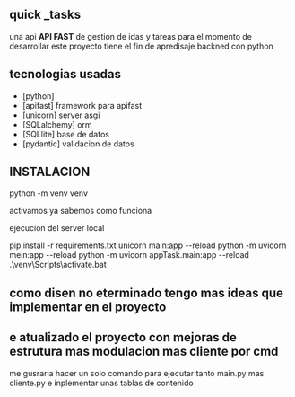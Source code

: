 ## quick _tasks

 una api **API FAST** de gestion de idas y tareas para el momento de desarrollar 
 este proyecto tiene el fin de apredisaje backned con python 


 ## tecnologias usadas 
 - [python]
 - [apifast] framework para apifast
 - [unicorn] server asgi
 - [SQLalchemy] orm 
 - [SQLlite] base de datos 
 - [pydantic] validacion de datos 


## INSTALACION 

python -m venv venv 

activamos ya sabemos como funciona

ejecucion del server local 

pip install -r requirements.txt
unicorn main:app --reload 
python -m uvicorn mein:app --reload
python -m uvicorn appTask.main:app --reload
.\venv\Scripts\activate.bat
## como disen no eterminado tengo mas ideas que implementar en el proyecto
## e atualizado el proyecto con mejoras de estrutura mas modulacion mas cliente por cmd 
me gusraria hacer un solo comando para ejecutar tanto main.py mas cliente.py
e inplementar unas tablas de contenido 
